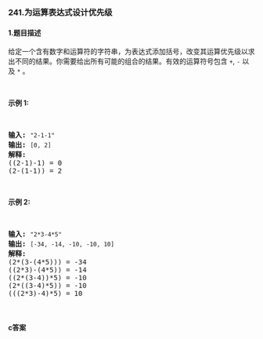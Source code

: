 ### 241.为运算表达式设计优先级

#### 1.题目描述

<p>给定一个含有数字和运算符的字符串，为表达式添加括号，改变其运算优先级以求出不同的结果。你需要给出所有可能的组合的结果。有效的运算符号包含 <code>+</code>,&nbsp;<code>-</code>&nbsp;以及&nbsp;<code>*</code>&nbsp;。</p><br/><p><strong>示例&nbsp;1:</strong></p><br/><pre><strong>输入:</strong> <code>&quot;2-1-1&quot;</code><br/><strong>输出:</strong> <code>[0, 2]</code><br/><strong>解释: </strong><br/>((2-1)-1) = 0 <br/>(2-(1-1)) = 2</pre><br/><p><strong>示例&nbsp;2:</strong></p><br/><pre><strong>输入: </strong><code>&quot;2*3-4*5&quot;</code><br/><strong>输出:</strong> <code>[-34, -14, -10, -10, 10]</code><br/><strong>解释: <br/></strong>(2*(3-(4*5))) = -34 <br/>((2*3)-(4*5)) = -14 <br/>((2*(3-4))*5) = -10 <br/>(2*((3-4)*5)) = -10 <br/>(((2*3)-4)*5) = 10</pre><br/>

#### c答案

```c

